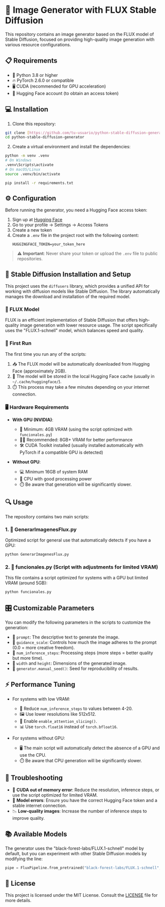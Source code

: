 # 🎨 Image Generator with FLUX Stable Diffusion

This repository contains an image generator based on the FLUX model of Stable Diffusion, focused on providing high-quality image generation with various resource configurations.

## 📋 Requirements

- 🐍 Python 3.8 or higher
- 🔥 PyTorch 2.6.0 or compatible
- 🖥️ CUDA (recommended for GPU acceleration)
- 🤗 Hugging Face account (to obtain an access token)

## 💻 Installation

1. Clone this repository:
```bash
git clone [https://github.com/tu-usuario/python-stable-diffusion-generator.git](https://github.com/tu-usuario/python-stable-diffusion-generator.git)
cd python-stable-diffusion-generator
```

2. Create a virtual environment and install the dependencies:
```bash
python -m venv .venv
# On Windows
.venv\Scripts\activate
# On macOS/Linux
source .venv/bin/activate

pip install -r requirements.txt
```

## ⚙️ Configuration

Before running the generator, you need a Hugging Face access token:

1. Sign up at [Hugging Face](https://huggingface.co/)
2. Go to your profile → Settings → Access Tokens
3. Create a new token
4. Create a `.env` file in the project root with the following content:
   ```
   HUGGINGFACE_TOKEN=your_token_here
   ```
   
> ⚠️ **Important**: Never share your token or upload the `.env` file to public repositories.

## 🚀 Stable Diffusion Installation and Setup

This project uses the `diffusers` library, which provides a unified API for working with diffusion models like Stable Diffusion. The library automatically manages the download and installation of the required model.

### 🌊 FLUX Model

FLUX is an efficient implementation of Stable Diffusion that offers high-quality image generation with lower resource usage. The script specifically uses the "FLUX.1-schnell" model, which balances speed and quality.

### 🔄 First Run

The first time you run any of the scripts:

1. 📥 The FLUX model will be automatically downloaded from Hugging Face (approximately 2GB).
2. 💾 The model will be stored in the local Hugging Face cache (usually in `~/.cache/huggingface/`).
3. ⏱️ This process may take a few minutes depending on your internet connection.

### 🖥️ Hardware Requirements

- **With GPU (NVIDIA)**:
  - 🔋 Minimum: 4GB VRAM (using the script optimized with `funcionales.py`)
  - 🔋🔋 Recommended: 8GB+ VRAM for better performance
  - 🛠️ CUDA Toolkit installed (usually installed automatically with PyTorch if a compatible GPU is detected)

- **Without GPU**:
  - 💻 Minimum 16GB of system RAM
  - 🔄 CPU with good processing power
  - ⏱️ Be aware that generation will be significantly slower.

## 🔍 Usage

The repository contains two main scripts:

### 1. 🚀 GenerarImagenesFlux.py

Optimized script for general use that automatically detects if you have a GPU:

```bash
python GenerarImagenesFlux.py
```

### 2. 🧰 funcionales.py (Script with adjustments for limited VRAM)

This file contains a script optimized for systems with a GPU but limited VRAM (around 5GB):

```bash
python funcionales.py
```

## 🎛️ Customizable Parameters

You can modify the following parameters in the scripts to customize the generation:

- 💬 `prompt`: The descriptive text to generate the image.
- 🎯 `guidance_scale`: Controls how much the image adheres to the prompt (0.0 = more creative freedom).
- 🔄 `num_inference_steps`: Processing steps (more steps = better quality but more time).
- 📐 `width` and `height`: Dimensions of the generated image.
- 🎲 `generator.manual_seed()`: Seed for reproducibility of results.

## ⚡ Performance Tuning

- For systems with low VRAM:
  - 🔽 Reduce `num_inference_steps` to values between 4-20.
  - 🖼️ Use lower resolutions like 512x512.
  - 🧩 Enable `enable_attention_slicing()`.
  - 📊 Use `torch.float16` instead of `torch.bfloat16`.

- For systems without GPU:
  - 🖥️ The main script will automatically detect the absence of a GPU and use the CPU.
  - ⏱️ Be aware that CPU generation will be significantly slower.

## 🔧 Troubleshooting

- 🚫 **CUDA out of memory error**: Reduce the resolution, inference steps, or use the script optimized for limited VRAM.
- 🔌 **Model errors**: Ensure you have the correct Hugging Face token and a stable internet connection.
- 📉 **Low-quality images**: Increase the number of inference steps to improve quality.

## 📚 Available Models

The generator uses the "black-forest-labs/FLUX.1-schnell" model by default, but you can experiment with other Stable Diffusion models by modifying the line:

```python
pipe = FluxPipeline.from_pretrained("black-forest-labs/FLUX.1-schnell", ...)
```

## 📄 License

This project is licensed under the MIT License. Consult the [LICENSE](LICENSE) file for more details.
